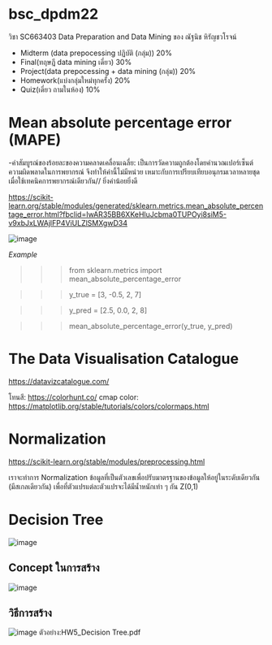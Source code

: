 # bsc_dpdm22
วิชา SC663403 Data Preparation and Data Mining ของ ณัฐนิช หิรัญชวโรจน์

- Midterm (data prepocessing ปฏิบัติ (กลุ่ม))   20%
- Final(ทฤษฎี data mining เดี่ยว)     30%
- Project(data prepocessing + data mining (กลุ่ม))   20%
- Homework(แบ่งกลุ่มใหม่ทุกครั้ง)  20% 
- Quiz(เดี่ยว ถามในห้อง)      10%

# Mean absolute percentage error (MAPE)
-ค่าสัมบูรณ์ของร้อยละของความคลาดเคลื่อนเฉลี่ย: เป็นการวัดความถูกต้องโดยคำนวณเปอร์เซ็นต์ความผิดพลาดในการพยากรณ์ จึงทำให้ค่านี้ไม่มีหน่วย เหมาะกับการเปรียบเทียบอนุกรมเวลาหลายชุด เมื่อใช้เทคนิคการพยากรณ์เดียวกัน// ยิ่งค่าน้อยยิ่งดี

https://scikit-learn.org/stable/modules/generated/sklearn.metrics.mean_absolute_percentage_error.html?fbclid=IwAR35BB6XKeHluJcbma0TUPOyi8siM5-v9xbJxLWAjlFP4ViULZlSMXgwD34

![image](https://user-images.githubusercontent.com/108257658/207902232-3f6452d4-97ac-48e3-9722-594f81f3c4d6.png)


$Example$
>>> from sklearn.metrics import mean_absolute_percentage_error

>>> y_true = [3, -0.5, 2, 7]

>>> y_pred = [2.5, 0.0, 2, 8]

>>> mean_absolute_percentage_error(y_true, y_pred)

# The Data Visualisation Catalogue
https://datavizcatalogue.com/

โทนสี: https://colorhunt.co/
cmap color: https://matplotlib.org/stable/tutorials/colors/colormaps.html

# Normalization
https://scikit-learn.org/stable/modules/preprocessing.html

เราจะทำการ Normalization ข้อมูลที่เป็นตัวเลขเพื่อปรับมาตรฐานของข้อมูลให้อยู่ในระดับเดียวกัน (มีสเกลเดียวกัน) เพื่อที่ตัวแปรแต่ละตัวแปรจะได้มีน้ำหนักเท่า ๆ กัน Z(0,1)

# Decision Tree
![image](https://user-images.githubusercontent.com/108257658/219439006-b4eeb69d-9a73-4aff-8d13-3ffc0716ea53.png)
## Concept ในการสร้าง 
![image](https://user-images.githubusercontent.com/108257658/219439201-ad570e00-95bb-4d71-b3fb-83d4b4886f7d.png)
## วิธีการสร้าง
![image](https://user-images.githubusercontent.com/108257658/219439581-d84e9adb-1821-47ef-b0b1-c01ed548db92.png)
ตัวอย่าง:HW5_Decision Tree.pdf



